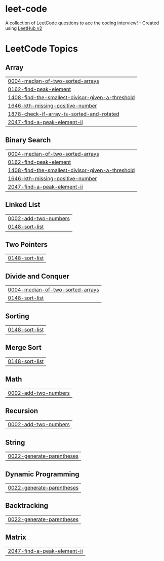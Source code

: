 # leet-code
A collection of LeetCode questions to ace the coding interview! - Created using [LeetHub v2](https://github.com/arunbhardwaj/LeetHub-2.0)

<!---LeetCode Topics Start-->
# LeetCode Topics
## Array
|  |
| ------- |
| [0004-median-of-two-sorted-arrays](https://github.com/HARSHPARMAR1281/leet-code/tree/master/0004-median-of-two-sorted-arrays) |
| [0162-find-peak-element](https://github.com/HARSHPARMAR1281/leet-code/tree/master/0162-find-peak-element) |
| [1408-find-the-smallest-divisor-given-a-threshold](https://github.com/HARSHPARMAR1281/leet-code/tree/master/1408-find-the-smallest-divisor-given-a-threshold) |
| [1646-kth-missing-positive-number](https://github.com/HARSHPARMAR1281/leet-code/tree/master/1646-kth-missing-positive-number) |
| [1878-check-if-array-is-sorted-and-rotated](https://github.com/HARSHPARMAR1281/leet-code/tree/master/1878-check-if-array-is-sorted-and-rotated) |
| [2047-find-a-peak-element-ii](https://github.com/HARSHPARMAR1281/leet-code/tree/master/2047-find-a-peak-element-ii) |
## Binary Search
|  |
| ------- |
| [0004-median-of-two-sorted-arrays](https://github.com/HARSHPARMAR1281/leet-code/tree/master/0004-median-of-two-sorted-arrays) |
| [0162-find-peak-element](https://github.com/HARSHPARMAR1281/leet-code/tree/master/0162-find-peak-element) |
| [1408-find-the-smallest-divisor-given-a-threshold](https://github.com/HARSHPARMAR1281/leet-code/tree/master/1408-find-the-smallest-divisor-given-a-threshold) |
| [1646-kth-missing-positive-number](https://github.com/HARSHPARMAR1281/leet-code/tree/master/1646-kth-missing-positive-number) |
| [2047-find-a-peak-element-ii](https://github.com/HARSHPARMAR1281/leet-code/tree/master/2047-find-a-peak-element-ii) |
## Linked List
|  |
| ------- |
| [0002-add-two-numbers](https://github.com/HARSHPARMAR1281/leet-code/tree/master/0002-add-two-numbers) |
| [0148-sort-list](https://github.com/HARSHPARMAR1281/leet-code/tree/master/0148-sort-list) |
## Two Pointers
|  |
| ------- |
| [0148-sort-list](https://github.com/HARSHPARMAR1281/leet-code/tree/master/0148-sort-list) |
## Divide and Conquer
|  |
| ------- |
| [0004-median-of-two-sorted-arrays](https://github.com/HARSHPARMAR1281/leet-code/tree/master/0004-median-of-two-sorted-arrays) |
| [0148-sort-list](https://github.com/HARSHPARMAR1281/leet-code/tree/master/0148-sort-list) |
## Sorting
|  |
| ------- |
| [0148-sort-list](https://github.com/HARSHPARMAR1281/leet-code/tree/master/0148-sort-list) |
## Merge Sort
|  |
| ------- |
| [0148-sort-list](https://github.com/HARSHPARMAR1281/leet-code/tree/master/0148-sort-list) |
## Math
|  |
| ------- |
| [0002-add-two-numbers](https://github.com/HARSHPARMAR1281/leet-code/tree/master/0002-add-two-numbers) |
## Recursion
|  |
| ------- |
| [0002-add-two-numbers](https://github.com/HARSHPARMAR1281/leet-code/tree/master/0002-add-two-numbers) |
## String
|  |
| ------- |
| [0022-generate-parentheses](https://github.com/HARSHPARMAR1281/leet-code/tree/master/0022-generate-parentheses) |
## Dynamic Programming
|  |
| ------- |
| [0022-generate-parentheses](https://github.com/HARSHPARMAR1281/leet-code/tree/master/0022-generate-parentheses) |
## Backtracking
|  |
| ------- |
| [0022-generate-parentheses](https://github.com/HARSHPARMAR1281/leet-code/tree/master/0022-generate-parentheses) |
## Matrix
|  |
| ------- |
| [2047-find-a-peak-element-ii](https://github.com/HARSHPARMAR1281/leet-code/tree/master/2047-find-a-peak-element-ii) |
<!---LeetCode Topics End-->